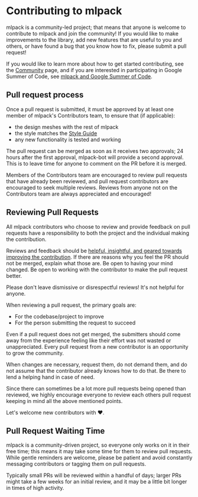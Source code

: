 # Contributing to mlpack

mlpack is a community-led project; that means that anyone is welcome to
contribute to mlpack and join the community!  If you would like to make
improvements to the library, add new features that are useful to you and others,
or have found a bug that you know how to fix, please submit a pull request!

If you would like to learn more about how to get started contributing, see the
[Community](https://www.mlpack.org/doc/developer/community.html) page, and if you are
interested in participating in Google Summer of Code, see
[mlpack and Google Summer of Code](http://www.mlpack.org/gsoc.html).

## Pull request process

Once a pull request is submitted, it must be approved by at least one member of
mlpack's Contributors team, to ensure that (if applicable):

 * the design meshes with the rest of mlpack
 * the style matches the
   [Style Guide](http://github.com/mlpack/mlpack/wiki/DesignGuidelines)
 * any new functionality is tested and working

The pull request can be merged as soon as it receives two approvals; 24 hours
after the first approval, mlpack-bot will provide a second approval.  This is to
leave time for anyone to comment on the PR before it is merged.

Members of the Contributors team are encouraged to review pull requests that
have already been reviewed, and pull request contributors are encouraged to seek
multiple reviews.  Reviews from anyone not on the Contributors team are always
appreciated and encouraged!

## Reviewing Pull Requests

All mlpack contributors who choose to review and provide feedback on pull
requests have a responsibility to both the project and the individual making
the contribution. 

Reviews and feedback should be
[helpful, insightful, and geared towards improving the contribution](
  https://www.youtube.com/watch?v=NNXk_WJzyMI).
If there are reasons why you feel the PR should not be merged, explain
what those are. Be open to having your mind changed. Be open to
working with the contributor to make the pull request better.

Please don't leave dismissive or disrespectful reviews!  It's not helpful for
anyone.

When reviewing a pull request, the primary goals are:

- For the codebase/project to improve
- For the person submitting the request to succeed

Even if a pull request does not get merged, the submitters should come away
from the experience feeling like their effort was not wasted or unappreciated.
Every pull request from a new contributor is an opportunity to grow the community. 

When changes are necessary, request them, do not demand them, and do not assume
that the contributor already knows how to do that. Be there to lend a helping
hand in case of need.

Since there can sometimes be a lot more pull requests being opened than
reviewed, we highly encourage everyone to review each others pull request
keeping in mind all the above mentioned points.

Let's welcome new contributors with ❤️.

## Pull Request Waiting Time 

mlpack is a community-driven project, so everyone only works on it in their
free time; this means it may take some time for them to review pull requests.
While gentle reminders are welcome, please be patient and avoid constantly
messaging contributors or tagging them on pull requests.

Typically small PRs will be reviewed within a handful of days; larger PRs might
take a few weeks for an initial review, and it may be a little bit longer in 
times of high activity.
